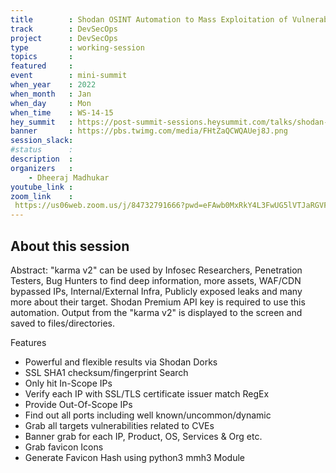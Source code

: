 ```yaml
---
title        : Shodan OSINT Automation to Mass Exploitation of Vulnerabilities
track        : DevSecOps
project      : DevSecOps
type         : working-session
topics       :
featured     :
event        : mini-summit
when_year    : 2022
when_month   : Jan
when_day     : Mon
when_time    : WS-14-15
hey_summit   : https://post-summit-sessions.heysummit.com/talks/shodan-osint-automation-to-mass-exploitation-of-vulnerabilities/
banner       : https://pbs.twimg.com/media/FHtZaQCWQAUej8J.png
session_slack:
#status      : 
description  :
organizers   :
    - Dheeraj Madhukar      
youtube_link : 
zoom_link    : 
 https://us06web.zoom.us/j/84732791666?pwd=eFAwb0MxRkY4L3FwUG5lVTJaRGVFZz09
---
```


## About this session
Abstract:
"karma v2" can be used by Infosec Researchers, Penetration Testers, Bug Hunters to find deep information, more assets, WAF/CDN bypassed IPs, Internal/External Infra, Publicly exposed leaks and many more about their target. Shodan Premium API key is required to use this automation. Output from the "karma v2" is displayed to the screen and saved to files/directories.

Features
- Powerful and flexible results via Shodan Dorks
- SSL SHA1 checksum/fingerprint Search
- Only hit In-Scope IPs
- Verify each IP with SSL/TLS certificate issuer match RegEx
- Provide Out-Of-Scope IPs
- Find out all ports including well known/uncommon/dynamic
- Grab all targets vulnerabilities related to CVEs
- Banner grab for each IP, Product, OS, Services & Org etc.
- Grab favicon Icons
- Generate Favicon Hash using python3 mmh3 Module
